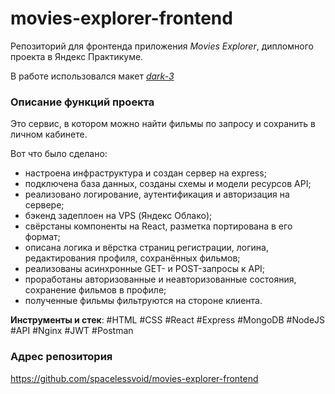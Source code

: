 # movies-explorer-frontend

Репозиторий для фронтенда приложения _Movies Explorer_, дипломного проекта в Яндекс Практикуме.

В работе использовался макет [*dark-3*](https://www.figma.com/file/6FMWkB94wE7KTkcCgUXtnC/light-1?type=design&node-id=1-8436&mode=dev)

### Описание функций проекта

Это сервис, в котором можно найти фильмы по запросу и сохранить в личном кабинете.

Вот что было сделано:

- настроена инфраструктура и создан сервер на express;
- подключена база данных, созданы схемы и модели ресурсов API;
- реализовано логирование, аутентификация и авторизация на сервере;
- бэкенд задеплоен на VPS (Яндекс Облако);
- свёрстаны компоненты на React, разметка портирована в его формат;
- описана логика и вёрстка страниц регистрации, логина, редактирования профиля, сохранённых фильмов;
- реализованы асинхронные GET- и POST-запросы к API;
- проработаны авторизованные и неавторизованные состояния, сохранение фильмов в профиле;
- полученные фильмы фильтруются на стороне клиента.

**Инструменты и стек**: #HTML #CSS #React #Express #MongoDB #NodeJS #API #Nginx #JWT #Postman

<!-- ### Ссылки на проект

IP 84.201.140.152

https://spacemovies.nomoreparties.co -->

### Адрес репозитория

https://github.com/spacelessvoid/movies-explorer-frontend
